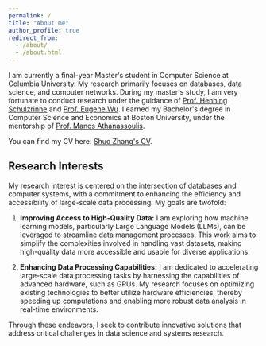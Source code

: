 ```yaml
---
permalink: /
title: "About me"
author_profile: true
redirect_from: 
  - /about/
  - /about.html
---
```


I am currently a final-year Master's student in Computer Science at Columbia University. My research primarily focuses on databases, data science, and computer networks. During my master's study, I am very fortunate to conduct research under the guidance of [Prof. Henning Schulzrinne](https://www.cs.columbia.edu/~hgs/) and [Prof. Eugene Wu](http://www.eugenewu.net/). I earned my Bachelor's degree in Computer Science and Economics at Boston University, under the mentorship of [Prof. Manos Athanassoulis](https://cs-people.bu.edu/mathan/).

You can find my CV here: [Shuo Zhang's CV](../assets/Shuo_Zhang_CV.pdf).

Research Interests
------

My research interest is centered on the intersection of databases and computer systems, with a commitment to enhancing the efficiency and accessibility of large-scale data processing. My goals are twofold:

1. **Improving Access to High-Quality Data:** I am exploring how machine learning models, particularly Large Language Models (LLMs), can be leveraged to streamline data management processes. This work aims to simplify the complexities involved in handling vast datasets, making high-quality data more accessible and usable for diverse applications.

2. **Enhancing Data Processing Capabilities:** I am dedicated to accelerating large-scale data processing tasks by harnessing the capabilities of advanced hardware, such as GPUs. My research focuses on optimizing existing technologies to better utilize hardware efficiencies, thereby speeding up computations and enabling more robust data analysis in real-time environments.

Through these endeavors, I seek to contribute innovative solutions that address critical challenges in data science and systems research.

